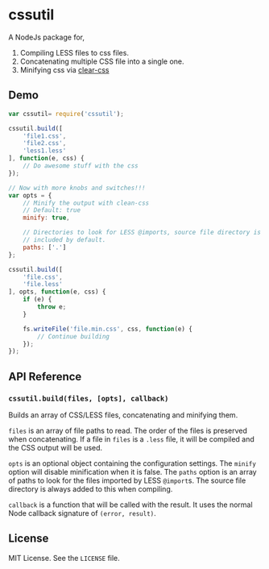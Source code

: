 cssutil
=========

A NodeJs package for,

1. Compiling LESS files to css files.
2. Concatenating multiple CSS file into a single one.
3. Minifying css via [clear-css](https://github.com/GoalSmashers/clean-css)

Demo
-------

```js
var cssutil= require('cssutil');

cssutil.build([
    'file1.css',
    'file2.css',
    'less1.less'
], function(e, css) {
    // Do awesome stuff with the css
});

// Now with more knobs and switches!!!
var opts = {
    // Minify the output with clean-css
    // Default: true
    minify: true,

    // Directories to look for LESS @imports, source file directory is
    // included by default.
    paths: ['.']
};

cssutil.build([
    'file.css',
    'file.less'
], opts, function(e, css) {
    if (e) {
        throw e;
    }

    fs.writeFile('file.min.css', css, function(e) {
        // Continue building
    });
});
```

API Reference
-------------

### `cssutil.build(files, [opts], callback)`

Builds an array of CSS/LESS files, concatenating and minifying them.

`files` is an array of file paths to read. The order of the files is preserved
when concatenating. If a file in `files` is a `.less` file, it will be compiled
and the CSS output will be used.

`opts` is an optional object containing the configuration settings. The
`minify` option will disable minification when it is false. The `paths` option
is an array of paths to look for the files imported by LESS `@import`s. The
source file directory is always added to this when compiling.

`callback` is a function that will be called with the result. It uses the
normal Node callback signature of `(error, result)`.

License
-------

MIT License. See the `LICENSE` file.